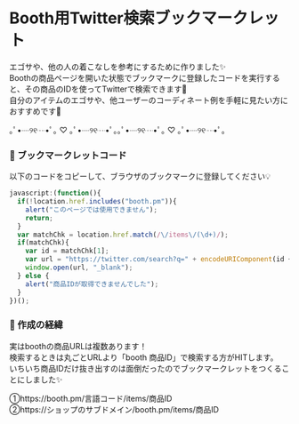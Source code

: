 # Booth用Twitter検索ブックマークレット

エゴサや、他の人の着こなしを参考にするために作りました✨  
Boothの商品ページを開いた状態でブックマークに登録したコードを実行すると、その商品のIDを使ってTwitterで検索できます💌  
自分のアイテムのエゴサや、他ユーザーのコーディネート例を手軽に見たい方におすすめです💖

｡ﾟ•┈୨୧┈•ﾟ｡ ♡ ｡ﾟ•┈୨୧┈•ﾟ｡｡ﾟ•┈୨୧┈•ﾟ｡ ♡ ｡ﾟ•┈୨୧┈•ﾟ｡

### 🎀 ブックマークレットコード
以下のコードをコピーして、ブラウザのブックマークに登録してください💡

```javascript
javascript:(function(){
  if(!location.href.includes("booth.pm")){
    alert("このページでは使用できません");
    return;
  }
  var matchChk = location.href.match(/\/items\/(\d+)/);
  if(matchChk){
    var id = matchChk[1];
    var url = "https://twitter.com/search?q=" + encodeURIComponent(id + " booth");
    window.open(url, "_blank");
  } else {
    alert("商品IDが取得できませんでした");
  }
})();
```

### 🎀 作成の経緯
実はboothの商品URLは複数あります！  
検索するときは丸ごとURLより「booth 商品ID」で検索する方がHITします。  
いちいち商品IDだけ抜き出すのは面倒だったのでブックマークレットをつくることにしました✨   

①https://booth.pm/言語コード/items/商品ID  
②https://ショップのサブドメイン/booth.pm/items/商品ID  
